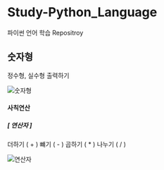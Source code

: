 # Study-Python_Language
파이썬 언어 학습 Repositroy

## 숫자형
정수형, 실수형 출력하기

![숫자형](https://user-images.githubusercontent.com/77951853/114329670-eb3eaa00-9b7a-11eb-96ae-ff38c31f57e7.png)

#### 사칙연산
##### [ 연산자 ]
더하기 ( + )
뺴기 ( - )
곱하기 ( * )
나누기 ( / )

![연산자](https://user-images.githubusercontent.com/77951853/114329674-ef6ac780-9b7a-11eb-9efd-a1410a8da2c0.png)

